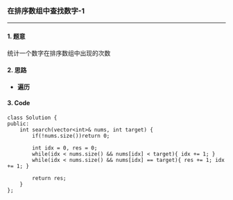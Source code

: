 ### 在排序数组中查找数字-1

---

#### 1. 题意

统计一个数字在排序数组中出现的次数

#### 2. 思路

- **遍历**

#### 3. Code

```
class Solution {
public:
    int search(vector<int>& nums, int target) {
        if(!nums.size())return 0;

        int idx = 0, res = 0;
        while(idx < nums.size() && nums[idx] < target){ idx += 1; }
        while(idx < nums.size() && nums[idx] == target){ res += 1; idx += 1; }

        return res;
    }
};
```